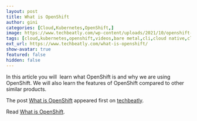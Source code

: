 ```yaml
---
layout: post
title: What is OpenShift
author: gini
categories: [Cloud,Kubernetes,OpenShift,]
image: https://www.techbeatly.com/wp-content/uploads/2021/10/openshift-bootcamp-posters-what-is-openshift-1024x576.png
tags: [cloud,kubernetes,openshift,videos,bare metal,cli,cloud native,cloud native computing foundation,containers,devops,ibm cloud kubernetes service,kubernetes,kubernetes cluster,learn openshift,managed kubernetes,okd,openshift architecture,openshift basics,openshift basics tutorial,openshift buildconfig,openshift containerization,openshift for beginners,openshift fundamentals,openshift overview,origin community distribution,red hat,what is openshift,what is red hat openshift,]
ext_url: https://www.techbeatly.com/what-is-openshift/
show-avatar: true
featured: false
hidden: false
---
```


<p>In this article you will  learn what OpenShift is and why we are using OpenShift. We will also learn the features of OpenShift compared to other similar products.</p>
<p>The post <a href="https://www.techbeatly.com/what-is-openshift/" rel="nofollow">What is OpenShift</a> appeared first on <a href="https://www.techbeatly.com" rel="nofollow">techbeatly</a>.</p>

Read [What is OpenShift](https://www.techbeatly.com/what-is-openshift/).